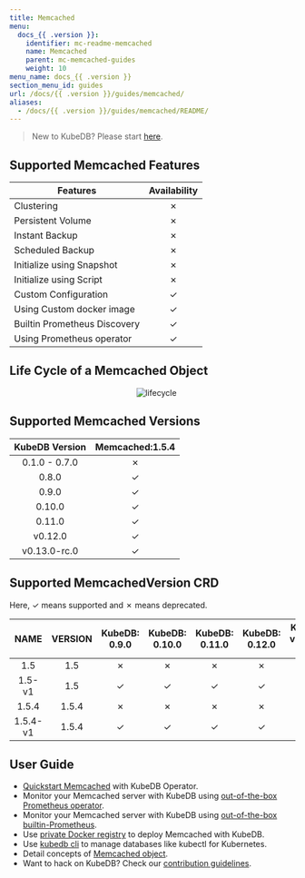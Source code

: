 ```yaml
---
title: Memcached
menu:
  docs_{{ .version }}:
    identifier: mc-readme-memcached
    name: Memcached
    parent: mc-memcached-guides
    weight: 10
menu_name: docs_{{ .version }}
section_menu_id: guides
url: /docs/{{ .version }}/guides/memcached/
aliases:
  - /docs/{{ .version }}/guides/memcached/README/
---
```


> New to KubeDB? Please start [here](/docs/README.md).

## Supported Memcached Features

| Features                         | Availability |
| -------------------------------- | :----------: |
| Clustering                       |   &#10007;   |
| Persistent Volume                |   &#10007;   |
| Instant Backup                   |   &#10007;   |
| Scheduled Backup                 |   &#10007;   |
| Initialize using Snapshot        |   &#10007;   |
| Initialize using Script          |   &#10007;   |
| Custom Configuration             |   &#10003;   |
| Using Custom docker image        |   &#10003;   |
| Builtin Prometheus Discovery     |   &#10003;   |
| Using Prometheus operator |   &#10003;   |

## Life Cycle of a Memcached Object

<p align="center">
  <img alt="lifecycle"  src="/docs/images/memcached/memcached-lifecycle.png">
</p>

## Supported Memcached Versions

| KubeDB Version | Memcached:1.5.4 |
| :------------: | :-------------: |
| 0.1.0 - 0.7.0  |    &#10007;     |
|     0.8.0      |    &#10003;     |
|     0.9.0      |    &#10003;     |
|     0.10.0     |    &#10003;     |
|     0.11.0     |    &#10003;     |
|    v0.12.0     |    &#10003;     |
|  v0.13.0-rc.0  |    &#10003;     |

## Supported MemcachedVersion CRD

Here, &#10003; means supported and &#10007; means deprecated.

|   NAME   | VERSION | KubeDB: 0.9.0 | KubeDB: 0.10.0 | KubeDB: 0.11.0 | KubeDB: 0.12.0 | KubeDB: v0.13.0-rc.0 |
| :------: | :-----: | :-----------: | :------------: | :------------: | :------------: | :------------------: |
|   1.5    |   1.5   |   &#10007;    |    &#10007;    |    &#10007;    |    &#10007;    |       &#10007;       |
|  1.5-v1  |   1.5   |   &#10003;    |    &#10003;    |    &#10003;    |    &#10003;    |       &#10003;       |
|  1.5.4   |  1.5.4  |   &#10007;    |    &#10007;    |    &#10007;    |    &#10007;    |       &#10007;       |
| 1.5.4-v1 |  1.5.4  |   &#10003;    |    &#10003;    |    &#10003;    |    &#10003;    |       &#10003;       |

## User Guide

- [Quickstart Memcached](/docs/guides/memcached/quickstart/quickstart.md) with KubeDB Operator.
- Monitor your Memcached server with KubeDB using [out-of-the-box Prometheus operator](/docs/guides/memcached/monitoring/using-prometheus-operator.md).
- Monitor your Memcached server with KubeDB using [out-of-the-box builtin-Prometheus](/docs/guides/memcached/monitoring/using-builtin-prometheus.md).
- Use [private Docker registry](/docs/guides/memcached/private-registry/using-private-registry.md) to deploy Memcached with KubeDB.
- Use [kubedb cli](/docs/guides/memcached/cli/cli.md) to manage databases like kubectl for Kubernetes.
- Detail concepts of [Memcached object](/docs/guides/memcached/concepts/memcached.md).
- Want to hack on KubeDB? Check our [contribution guidelines](/docs/CONTRIBUTING.md).
